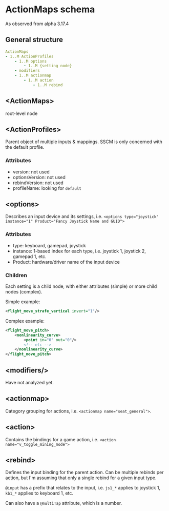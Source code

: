 # ActionMaps schema

As observed from alpha 3.17.4

## General structure

```yml
ActionMaps
- 1..M ActionProfiles
    - 1..M options
        - 1..M {setting node}
    - modifiers
    - 1..M actionmap
        - 1..M action
            - 1..M rebind
```

## &lt;ActionMaps>

root-level node

## &lt;ActionProfiles>

Parent object of multiple inputs & mappings. SSCM is only concerned with the default profile.

### Attributes

- version: not used
- optionsVersion: not used
- rebindVersion: not used
- profileName: looking for `default`

## &lt;options>

Describes an input device and its settings, i.e. `<options type="joystick" instance="1" Product="Fancy Joystick Name and GUID">`

### Attributes

- type: keyboard, gamepad, joystick
- instance: 1-based index for each type, i.e. joystick 1, joystick 2, gamepad 1, etc.
- Product: hardware/driver name of the input device

### Children

Each setting is a child node, with either attributes (simple) or more child nodes (complex).

Simple example:

```xml
<flight_move_strafe_vertical invert="1"/>
```

Complex example:

```xml
<flight_move_pitch>
    <nonlinearity_curve>
        <point in="0" out="0"/>
        <!-- etc -->
    </nonlinearity_curve>
</flight_move_pitch>
```

## &lt;modifiers/>

Have not analyzed yet.

## &lt;actionmap>

Category grouping for actions, i.e. `<actionmap name="seat_general">`.

## &lt;action>

Contains the bindings for a game action, i.e. `<action name="v_toggle_mining_mode">`

## &lt;rebind>

Defines the input binding for the parent action. Can be multiple rebinds per action, but I'm assuming that only a single rebind for a given input type.

`@input` has a prefix that relates to the input, i.e. `js1_*` applies to joystick 1, `kb1_*` applies to keyboard 1, etc.

Can also have a `@multiTap` attribute, which is a number.
